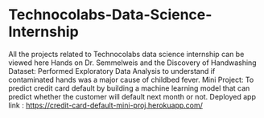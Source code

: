 # Technocolabs-Data-Science-Internship
All the projects related to Technocolabs data science internship can be viewed here
Hands on Dr. Semmelweis and the Discovery of Handwashing Dataset: Performed Exploratory Data Analysis to understand if contaminated hands was a major cause of childbed fever.
Mini Project: To predict credit card default by building a machine learning model that can predict whether the customer will default next month or not.
Deployed app link : https://credit-card-default-mini-proj.herokuapp.com/

